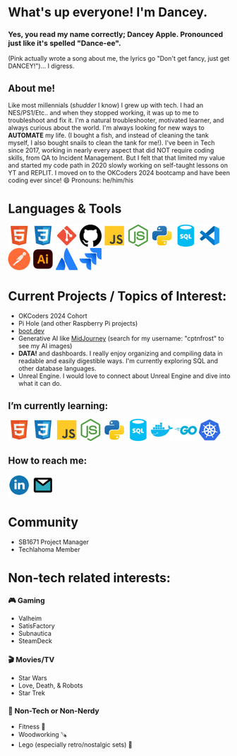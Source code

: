 # What's up everyone! I'm Dancey.
### Yes, you read my name correctly; Dancey Apple. Pronounced just like it's spelled "Dance-ee". 
(Pink actually wrote a song about me, the lyrics go "Don't get fancy, just get DANCEY!")... I digress. 

## About me!
Like most millennials (*shudder* I know) I grew up with tech. I had an NES/PS1/Etc.. and when they stopped working, it was up to me to troubleshoot and fix it. I'm a natural troubleshooter, motivated learner, and always curious about the world. I'm always looking for new ways to __AUTOMATE__ my life. (I bought a fish, and instead of cleaning the tank myself, I also bought snails to clean the tank for me!).
I've been in Tech since 2017, working in nearly every aspect that did NOT require coding skills, from QA to Incident Management. But I felt that that limited my value and started my code path in 2020 slowly working on self-taught lessons on YT and REPLIT. I moved on to the OKCoders 2024 bootcamp and have been coding ever since!
😄 Pronouns: he/him/his

# Languages & Tools
<div>
  <img src="icons/html-svgrepo-com.svg" alt="html5" width=50 height=50>
  <img src="icons/css-svgrepo-com.svg" alt="CSS3" width=50 height=50>
  <img src="icons/git-svgrepo-com.svg" alt="git" width=50 height=50>
  <img src="icons/github-142-svgrepo-com.svg" alt="github" width=50 height=50>
  <img src="icons/js-svgrepo-com.svg" alt="javascript" width=50 height=50>
  <img src="icons/nodejs-icon-svgrepo-com.svg" alt="nodejs" width=50 height=50>
  <img src="icons/python-svgrepo-com.svg" alt="python" width=50 height=50>
  <img src="icons/sql-database-generic-svgrepo-com.svg" alt="sql" width=50 height=50>
  <img src="icons/vscode-svgrepo-com.svg" alt="vscode" width=50 height=50>
  <img src="icons/postman-icon-svgrepo-com.svg" alt="postman" width=50 height=50>
  <img src="icons/adobe-illustrator-svgrepo-com.svg" alt="illustrator" width=50 height=50>
  <img src="icons/atlassian-svgrepo-com.svg" alt="atlassian" width=50 height=50>
  <img src="icons/jira-svgrepo-com.svg" alt="jira" width=50 height=50>
</div>

# Current Projects / Topics of Interest:
- OKCoders 2024 Cohort
- Pi Hole (and other Raspberry Pi projects)
- <a href="https://boot.dev/">boot.dev</a>
- Generative AI like <a href="https://www.midjourney.com/explore">MidJourney</a> (search for my username: "cptnfrost" to see my AI images)
- __DATA!__ and dashboards. I really enjoy organizing and compiling data in readable and easily digestible ways. I'm currently exploring SQL and other database languages.
- Unreal Engine. I would love to connect about Unreal Engine and dive into what it can do. 


## I’m currently learning:
<div>
  <img src="icons/html-svgrepo-com.svg" alt="html5" width=50 height=50>
  <img src="icons/css-svgrepo-com.svg" alt="CSS3" width=50 height=50>
  <img src="icons/js-svgrepo-com.svg" alt="javascript" width=50 height=50>
  <img src="icons/nodejs-icon-svgrepo-com.svg" alt="nodejs" width=50 height=50>
  <img src="icons/python-svgrepo-com.svg" alt="python" width=50 height=50>
  <img src="icons/sql-database-generic-svgrepo-com.svg" alt="sql" width=50 height=50>
  <img src="icons/docker-svgrepo-com.svg" alt="docker" width=50 height=50>
  <img src="icons/go-svgrepo-com.svg" alt="go" width=50 height=50>
  <img src="icons/kubernetes-svgrepo-com.svg" alt="kubernetes" width=50 height=50>
</div>

## How to reach me:
<div> 
  <a href="https://www.linkedin.com/in/dancey-apple/"> <img src="icons/linkedin-1-svgrepo-com.svg" alt="linkedin" width=50 height=50></a>
  <a href="mailto:dancey.apple@proton.me"><img src="icons/email-svgrepo-com.svg" alt="email" width=50 height=50></a>
</div>

# Community
- SB1671 Project Manager
- Techlahoma Member

# Non-tech related interests:
### :video_game: Gaming
- Valheim
- SatisFactory
- Subnautica
- SteamDeck

### :clapper: Movies/TV
- Star Wars
- Love, Death, & Robots
- Star Trek

### :rocket: Non-Tech or Non-Nerdy
- Fitness :muscle:
- Woodworking 🪚
- Lego (especially retro/nostalgic sets) :bricks:
